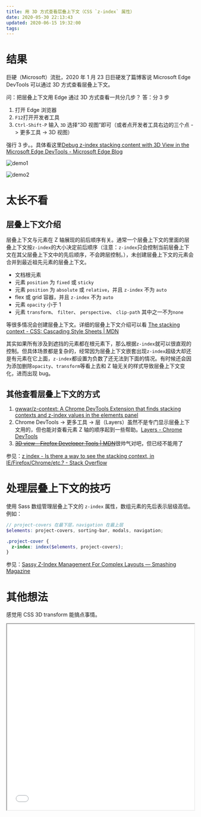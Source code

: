 ```yaml
---
title: 用 3D 方式查看层叠上下文（CSS `z-index` 属性）
date: 2020-05-30 22:13:43
updated: 2020-06-15 19:32:00
tags:
---
```


# 结果

巨硬（Microsoft）流批，2020 年 1 月 23 日巨硬发了篇博客说 Microsoft Edge DevTools 可以通过 3D 方式查看层叠上下文。

问：把层叠上下文用 Edge 通过 3D 方式查看一共分几步？
答：分 3 步

1. 打开 Edge 浏览器
2. `F12`打开开发者工具
3. `Ctrl-Shift-P` 输入 `3D` 选择“3D 视图”即可（或者点开发者工具右边的三个点 -> 更多工具 -> 3D 视图）

强行 3 步。。具体看这里[Debug z-index stacking content with 3D View in the Microsoft Edge DevTools - Microsoft Edge Blog](https://blogs.windows.com/msedgedev/2020/01/23/debug-z-index-3d-view-edge-devtools/)

![demo1](https://46c4ts1tskv22sdav81j9c69-wpengine.netdna-ssl.com/wp-content/uploads/prod/sites/33/2020/01/3df1d9825e67cdccaa766b3bcd1e204d.png)

![demo2](https://46c4ts1tskv22sdav81j9c69-wpengine.netdna-ssl.com/wp-content/uploads/prod/sites/33/2020/01/5c0afb86f465cda7d0f76cc98c591455.png)

# 太长不看

## 层叠上下文介绍

层叠上下文与元素在 Z 轴展现的前后顺序有关。通常一个层叠上下文的里面的层叠上下文按`z-index`的大小决定前后顺序（注意：`z-index`只会控制当前层叠上下文在其父层叠上下文中的先后顺序，不会跨层控制。），未创建层叠上下文的元素会合并到最近祖先元素的层叠上下文。

- 文档根元素
- 元素 `position` 为 `fixed` 或 `sticky`
- 元素 `position` 为 `absolute` 或 `relative`，并且 `z-index` 不为 `auto`
- flex 或 grid 容器，并且 `z-index` 不为 `auto`
- 元素 `opacity` 小于 1
- 元素 `transform`、 `filter`、 `perspective`、 `clip-path` 其中之一不为`none`

等很多情况会创建层叠上下文。详细的层叠上下文介绍可以看 [The stacking context - CSS: Cascading Style Sheets | MDN](https://developer.mozilla.org/en-US/docs/Web/CSS/CSS_Positioning/Understanding_z_index/The_stacking_context)

其实如果所有涉及到遮挡的元素都在根元素下，那么根据`z-index`就可以很直观的控制。但具体场景都是复杂的，经常因为层叠上下文嵌套出现`z-index`超级大却还是有元素在它上面，`z-index`都设置为负数了还无法到下面的情况。有时候还会因为添加删除`opacity`、`transform`等看上去和 Z 轴无关的样式导致层叠上下文变化，进而出现 bug。

## 其他查看层叠上下文的方式

1. [gwwar/z-context: A Chrome DevTools Extension that finds stacking contexts and z-index values in the elements panel](https://github.com/gwwar/z-context)
2. Chrome DevTools -> 更多工具 -> 层（Layers）虽然不是专门显示层叠上下文用的，但也能对查看元素 Z 轴的顺序起到一些帮助。[Layers - Chrome DevTools](https://developers.google.com/web/tools/chrome-devtools/evaluate-performance/reference#layers)
3. ~~[3D view - Firefox Developer Tools | MDN](https://developer.mozilla.org/en-US/docs/Tools/3D_View)~~很帅气对吧，但已经不能用了

参见：[z index - Is there a way to see the stacking context, in IE/Firefox/Chrome/etc.? - Stack Overflow](https://stackoverflow.com/questions/6800511/is-there-a-way-to-see-the-stacking-context-in-ie-firefox-chrome-etc)

# 处理层叠上下文的技巧

使用 Sass 数组管理层叠上下文的 `z-index` 属性，数组元素的先后表示层级高低。例如：

```scss
// project-covers 在最下层，navigation 在最上层
$elements: project-covers, sorting-bar, modals, navigation;

.project-cover {
  z-index: index($elements, project-covers);
}
```

参见：[Sassy Z-Index Management For Complex Layouts — Smashing Magazine](https://www.smashingmagazine.com/2014/06/sassy-z-index-management-for-complex-layouts/)

# 其他想法

感觉用 CSS 3D transform 能搞点事情。

<iframe width="100%" height="500px" src="/demo/view-the-stacking-context/index.html"></iframe>

